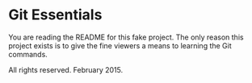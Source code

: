 # Git Essentials

You are reading the README for this fake project.
The only reason this project exists is to give
the fine viewers a means to learning the Git
commands.

All rights reserved. February 2015.
